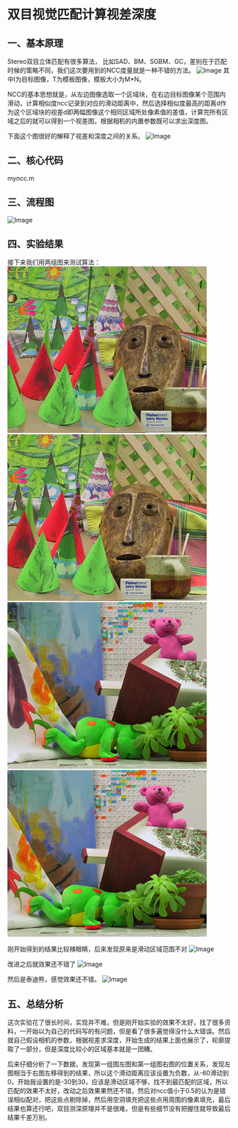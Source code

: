 # 双目视觉匹配计算视差深度

## 一、基本原理
Stereo双目立体匹配有很多算法， 比如SAD、BM、SGBM、GC，差别在于匹配时候的策略不同，我们这次要用到的NCC度量就是一种不错的方法。
![Image](https://github.com/AOYLAOTANG/ImageSource/blob/main/CV/stereo/CV-stereo1.png)
其中I为目标图像，T为模板图像，模板大小为M*N。

NCC的基本思想就是，从左边图像选取一个区域块，在右边目标图像某个范围内滑动，计算相似度ncc记录到对应的滑动距离中，然后选择相似度最高的距离d作为这个区域块的视差d即两幅图像这个相同区域所处像素值的差值，计算完所有区域之后的就可以得到一个视差图，根据相机的内置参数既可以求出深度图。

下面这个图很好的解释了视差和深度之间的关系。
![Image](https://github.com/AOYLAOTANG/ImageSource/blob/main/CV/stereo/CV-stereo2.png)

## 二、核心代码

myncc.m

## 三、流程图
![Image](https://github.com/AOYLAOTANG/ImageSource/blob/main/CV/stereo/CV-stereo3.png)

## 四、实验结果
接下来我们用两组图来测试算法：
![Image](https://github.com/AOYLAOTANG/Computer-Vision/blob/main/stereo%E5%8F%8C%E7%9B%AE%E5%8C%B9%E9%85%8D/im2.jpg)
![Image](https://github.com/AOYLAOTANG/Computer-Vision/blob/main/stereo%E5%8F%8C%E7%9B%AE%E5%8C%B9%E9%85%8D/im6.jpg)
![Image](https://github.com/AOYLAOTANG/Computer-Vision/blob/main/stereo%E5%8F%8C%E7%9B%AE%E5%8C%B9%E9%85%8D/teddy1.png)
![Image](https://github.com/AOYLAOTANG/Computer-Vision/blob/main/stereo%E5%8F%8C%E7%9B%AE%E5%8C%B9%E9%85%8D/teddy2.png)

刚开始得到的结果比较辣眼睛，后来发现原来是滑动区域范围不对
![Image](https://github.com/AOYLAOTANG/ImageSource/blob/main/CV/stereo/CV-stereo4.png)

改进之后就效果还不错了
![Image](https://github.com/AOYLAOTANG/ImageSource/blob/main/CV/stereo/CV-stereo5.png)

然后是泰迪熊，感觉效果还不错。
![Image](https://github.com/AOYLAOTANG/ImageSource/blob/main/CV/stereo/CV-stereo6.png)

## 五、总结分析
 这次实验花了很长时间，实现并不难，但是刚开始实验的效果不太好，找了很多资料，一开始以为自己的代码写的有问题，但是看了很多遍觉得没什么大错误。然后就自己假设相机的参数，根据视差求深度，开始生成的结果上面也展示了，轮廓提取了一部分，但是深度比较小的区域基本就是一团糟。

后来仔细分析了一下数据，发现第一组图左图和第一组图右图的位置关系，发现左图相当于右图左移得到的结果，所以这个滑动距离应该设置为负数，从-60滑动到0，开始我设置的是-30到30，应该是滑动区域不够，找不到最匹配的区域，所以匹配的效果不太好，改动之后效果果然还不错，然后对ncc值小于0.5的认为是错误相似配对，把这些点剔除掉，然后用空洞填充把这些点用周围的像素填充，最后结果也算还行吧，双目测深原理并不是很难，但是有些细节没有把握住就导致最后结果千差万别。
